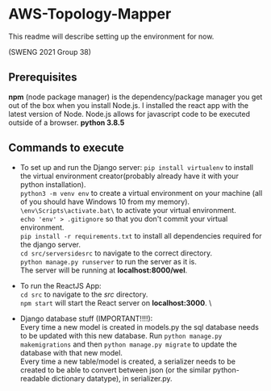 # AWS-Topology-Mapper
  
This readme will describe setting up the environment for now.

(SWENG 2021 Group 38)

## Prerequisites
**npm** (node package manager) is the dependency/package manager you get out of the box when you install Node.js. I installed the react app with the latest version of Node. Node.js allows for javascript code to be executed outside of a browser.
**python 3.8.5** 

## Commands to execute
* To set up and run the Django server:
	`pip install virtualenv` to install the virtual environment creator(probably already have it with your python installation).  \
	`python3 -m venv env` to create a virtual environment on your machine (all of you should have Windows 10 from my memory).  \
	`\env\Scripts\activate.bat\` to activate your virtual environment.  \
	`echo 'env' > .gitignore` so that you don't commit your virtual environment.  \
	`pip install -r requirements.txt` to install all dependencies required for the django server.  \
	`cd src/serversidesrc` to navigate to the correct directory.  \
	`python manage.py runserver` to run the server as it is.  \
	The server will be running at **localhost:8000/wel**.  
	
* To run the ReactJS App:\
	`cd src` to navigate to the *src* directory.  \
	`npm start` will start the React server on **localhost:3000**.  \

* Django database stuff (IMPORTANT!!!!): \
	Every time a new model is created in models.py the sql database needs to be updated with this new database. Run `python manage.py makemigrations` and then `python manage.py migrate` to update the database with that new model. \
	Every time a new table/model is created, a serializer needs to be created to be able to convert between json (or the similar python-readable dictionary datatype), in serializer.py.
